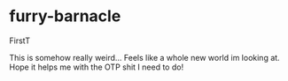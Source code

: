 # furry-barnacle
FirstT

This is somehow really weird... Feels like a whole new world im looking at. Hope it helps me with the OTP shit I need to do! 
